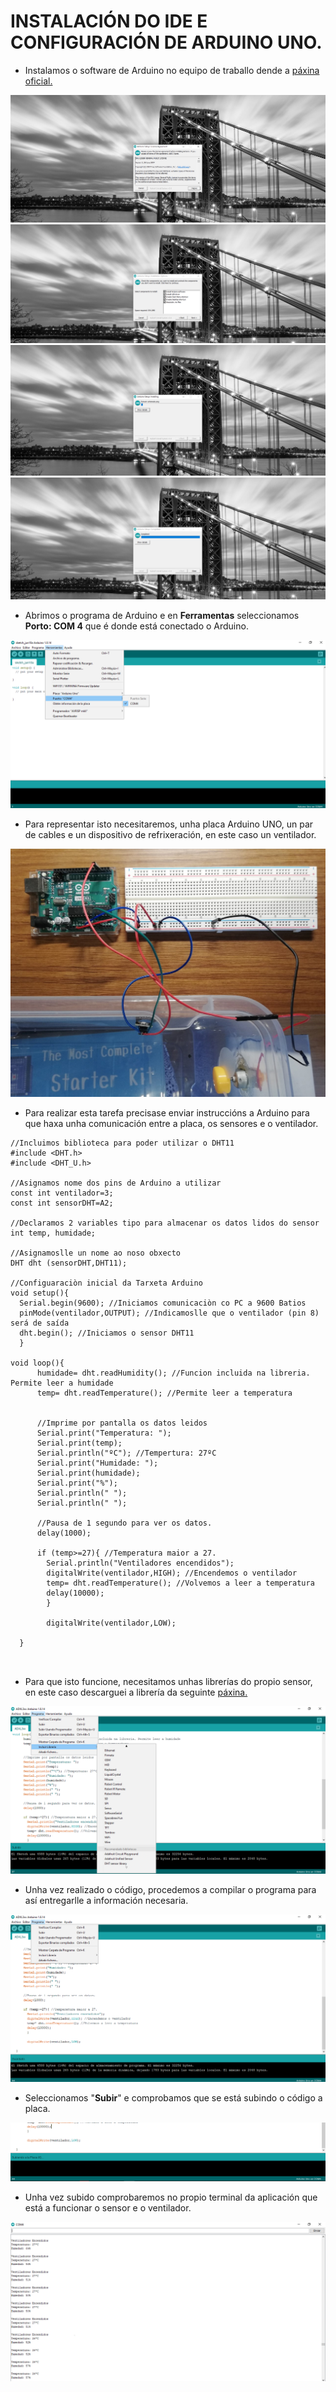 # INSTALACIÓN DO IDE E CONFIGURACIÓN DE ARDUINO UNO.

- Instalamos o software de Arduino no equipo de traballo dende a [páxina oficial.](https://www.arduino.cc/en/software/)


![raspi_1](doc/img/imaxes-arduino/ardu1.png)
![raspi_1](doc/img/imaxes-arduino/ardu2.png)
![raspi_1](doc/img/imaxes-arduino/ardu3.png)
![raspi_1](doc/img/imaxes-arduino/ardu4.png)


- Abrimos o programa de Arduino e en **Ferramentas** seleccionamos **Porto: COM 4** que é donde está conectado o Arduino.


![raspi_1](doc/img/imaxes-arduino/ardu5.png)


- Para representar isto necesitaremos, unha placa Arduino UNO, un par de cables e un dispositivo de refrixeración, en este caso un ventilador.


![raspi_1](doc/img/imaxes-arduino/ardu7.png)


- Para realizar esta tarefa precisase enviar instruccións a Arduino para que haxa unha comunicación entre a placa, os sensores e o ventilador.



```
//Incluimos biblioteca para poder utilizar o DHT11
#include <DHT.h>
#include <DHT_U.h>

//Asignamos nome dos pins de Arduino a utilizar
const int ventilador=3;
const int sensorDHT=A2;

//Declaramos 2 variables tipo para almacenar os datos lidos do sensor
int temp, humidade;

//Asignamoslle un nome ao noso obxecto
DHT dht (sensorDHT,DHT11);

//Configuaraciòn inicial da Tarxeta Arduino
void setup(){
  Serial.begin(9600); //Iniciamos comunicaciòn co PC a 9600 Batios
  pinMode(ventilador,OUTPUT); //Indicamoslle que o ventilador (pin 8) será de saída
  dht.begin(); //Iniciamos o sensor DHT11
  }

void loop(){
      humidade= dht.readHumidity(); //Funcion incluida na libreria. Permite leer a humidade
      temp= dht.readTemperature(); //Permite leer a temperatura


      //Imprime por pantalla os datos leidos
      Serial.print("Temperatura: ");
      Serial.print(temp);
      Serial.println("ºC"); //Tempertura: 27ºC
      Serial.print("Humidade: ");
      Serial.print(humidade);
      Serial.print("%");
      Serial.println(" ");
      Serial.println(" ");

      //Pausa de 1 segundo para ver os datos.
      delay(1000);

      if (temp>=27){ //Temperatura maior a 27.
        Serial.println("Ventiladores encendidos");
        digitalWrite(ventilador,HIGH); //Encendemos o ventilador
        temp= dht.readTemperature(); //Volvemos a leer a temperatura
        delay(10000);
        }

        digitalWrite(ventilador,LOW);

  }

  
```

- Para que isto funcione, necesitamos unhas librerías do propio sensor, en este caso descarguei a librería da seguinte [páxina.](https://codeload.github.com/adafruit/Adafruit_Sensor/zip/refs/heads/master)


![raspi_1](doc/img/imaxes-arduino/ardu12.png)


- Unha vez realizado o código, procedemos a compilar o programa para así entregarlle a información necesaria.


![raspi_1](doc/img/imaxes-arduino/ardu10.png)


- Seleccionamos "**Subir**" e comprobamos que se está subindo o código a placa.

![raspi_1](doc/img/imaxes-arduino/ardu11.png)


- Unha vez subido comprobaremos no propio terminal da aplicación que está a funcionar o sensor e o ventilador.


![raspi_1](doc/img/imaxes-arduino/ardux.PNG)







